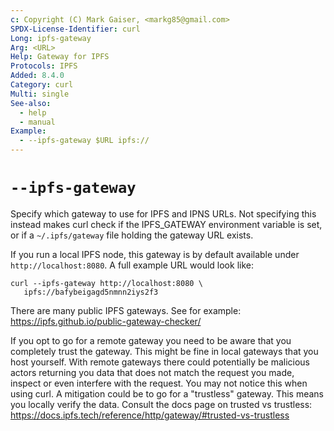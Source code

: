 ```yaml
---
c: Copyright (C) Mark Gaiser, <markg85@gmail.com>
SPDX-License-Identifier: curl
Long: ipfs-gateway
Arg: <URL>
Help: Gateway for IPFS
Protocols: IPFS
Added: 8.4.0
Category: curl
Multi: single
See-also:
  - help
  - manual
Example:
  - --ipfs-gateway $URL ipfs://
---
```


# `--ipfs-gateway`

Specify which gateway to use for IPFS and IPNS URLs. Not specifying this
instead makes curl check if the IPFS_GATEWAY environment variable is set, or
if a `~/.ipfs/gateway` file holding the gateway URL exists.

If you run a local IPFS node, this gateway is by default available under
`http://localhost:8080`. A full example URL would look like:

    curl --ipfs-gateway http://localhost:8080 \
       ipfs://bafybeigagd5nmnn2iys2f3

There are many public IPFS gateways. See for example:
https://ipfs.github.io/public-gateway-checker/

If you opt to go for a remote gateway you need to be aware that you completely
trust the gateway. This might be fine in local gateways that you host
yourself. With remote gateways there could potentially be malicious actors
returning you data that does not match the request you made, inspect or even
interfere with the request. You may not notice this when using curl. A
mitigation could be to go for a "trustless" gateway. This means you locally
verify the data. Consult the docs page on trusted vs trustless:
https://docs.ipfs.tech/reference/http/gateway/#trusted-vs-trustless
